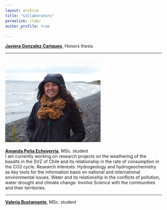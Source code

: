 ```yaml
---
layout: archive
title: "Collaborators"
permalink: /lab/
author_profile: true

---
```

<b><a href="javgonzc@gmail.com">Javiera Gonzalez Cariqueo</a></b>, Honors thesis

---

<br><img style="float: center;" src="/images/apena_web.png"></br>
<br><b><a href="amanda.pena@ug.uchile.cl">Amanda Peña Echeverria</a></b>, MSc. student</br>
I am currently working on research projects on the weathering of the basalts in the SVZ of Chile and its relationship in the rate of consumption in the CO2 cycle.
Research interests: Hydrogeology and hydrogeochemistry as key tools for the information basis on national and international environmental issues. Water and its relationship in the conflicts of pollution, water drought and climate change. Involve Science with the communities and their territories. 

---

<b><a href="valeria.bustamante@ug.uchile.cl">Valeria Bustamante</a></b>, MSc. student
